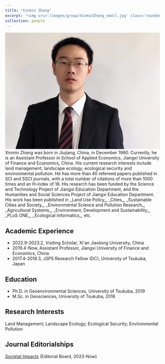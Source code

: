 ```yaml
---
title: "Xinmin Zhang"
excerpt: "<img src='/images/group/XinminZhang_small.jpg' class='rounded-corners'><br/>Principal Investigator"
collection: people
---
```

<img src='/images/group/XinminZhang.jpg' class='rounded-corners'>
<br/>Xinmin Zhang was born in Jiujiang, China, in December 1990. Currently, he is an Assistant Professor in School of Applied Economics, Jiangxi University of Finance and Economics, China. His current research interests include land management, landscape ecology, ecological security and environmental pollution. He has more than 40 refereed papers published in SCI and SSCI journals, with a total number of citations of more than 1000 times and an H-index of 16. His research has been funded by the Science and Technology Project of Jiangxi Education Department, and the Humanities and Social Sciences Project of Jiangxi Education Department. His work has been published in _Land Use Policy_, _Cities_, _Sustainable Cities and Society_, _Environmental Science and Pollution Research_, _Agricultural Systems_, _Environment, Development and Sustainability_, _PLoS ONE_, _Ecological Informatics_, etc.<br/>

## Academic Experience
* 2022.9-2023.2, Visiting Scholar, Xi'an Jiaotong University, China
* 2019.4-Now, Assistant Professor, Jiangxi University of Finance and Economics, China
* 2017.4-2019.3, JSPS Research Fellow (DC), University of Tsukuba, Japan

## Education
* Ph.D. in Geoenvironmental Sciences, University of Tsukuba, 2019
* M.Sc. in Geosciences, University of Tsukuba, 2016

## Research Interests
Land Management; Landscape Ecology; Ecological Security; Environmental Pollution

## Journal Editorialships
[Societal Impacts](https://www.sciencedirect.com/journal/societal-impacts) (Editorial Board, 2023-Now)
